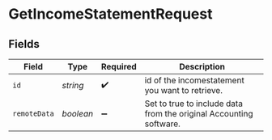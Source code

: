 # GetIncomeStatementRequest


## Fields

| Field                                                              | Type                                                               | Required                                                           | Description                                                        |
| ------------------------------------------------------------------ | ------------------------------------------------------------------ | ------------------------------------------------------------------ | ------------------------------------------------------------------ |
| `id`                                                               | *string*                                                           | :heavy_check_mark:                                                 | id of the incomestatement you want to retrieve.                    |
| `remoteData`                                                       | *boolean*                                                          | :heavy_minus_sign:                                                 | Set to true to include data from the original Accounting software. |
